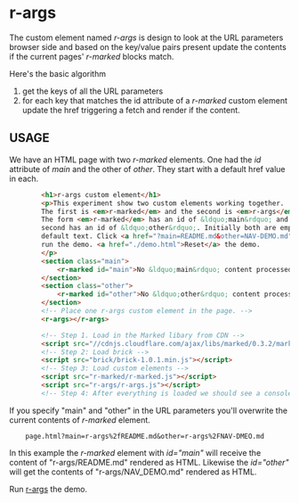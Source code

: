 
# r-args

The custom element named _r-args_ is design to look at the URL parameters browser side and based on the key/value pairs present update the contents if the current pages' _r-marked_ blocks match.

Here's the basic algorithm

1. get the keys of all the URL parameters
2. for each key that matches the id attribute of a _r-marked_ custom element update the href triggering a fetch and render if the content.

## USAGE

We have an HTML page with two _r-marked_ elements. One had the _id_ attribute of *main* and the other of *other*.  They start with a default href value in each.

```HTML
        <h1>r-args custom element</h1>
        <p>This experiment show two custom elements working together.
        The first is <em>r-marked</em> and the second is <em>r-args</em>.
        The form <em>r-marked</em> has an id of &ldquo;main&rdquo; and the 
        second has an id of &ldquo;other&rdquo;. Initially both are empty showing some
        default text. Click <a href="?main=README.md&other=NAV-DEMO.md">Here</a> to
        run the demo. <a href="./demo.html">Reset</a> the demo.
        </p>
        <section class="main">
            <r-marked id="main">No &ldquo;main&rdquo; content processed.</r-marked>
        </section>
        <section class="other">
            <r-marked id="other">No &ldquo;other&rdquo; content processed.</r-marked>
        </section>
        <!-- Place one r-args custom element in the page. -->
        <r-args></r-args>

        <!-- Step 1. Load in the Marked libary from CDN -->
        <script src="//cdnjs.cloudflare.com/ajax/libs/marked/0.3.2/marked.min.js"></script>
        <!-- Step 2: Load brick -->
        <script src="brick/brick-1.0.1.min.js"></script>
        <!-- Step 3: Load custom elements -->
        <script src="r-marked/r-marked.js"></script>
        <script src="r-args/r-args.js"></script>
        <!-- Step 4: After everything is loaded we should see a console message. -->
```

If you specify "main" and "other" in the URL parameters you'll overwrite the current contents of _r-marked_ element.

```
    page.html?main=r-args%2fREADME.md&other=r-args%2FNAV-DMEO.md
```

In this example the _r-marked_ element with *id="main"* will receive the content of "r-args/README.md" rendered as HTML. Likewise the *id="other"* will get the contents of "r-args/NAV_DEMO.md" rendered as HTML.

Run [r-args](r-args-demo.html) the demo.

